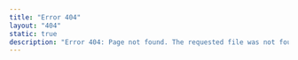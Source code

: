 ```yaml
---
title: "Error 404"
layout: "404"
static: true
description: "Error 404: Page not found. The requested file was not found on the server."
---
```

